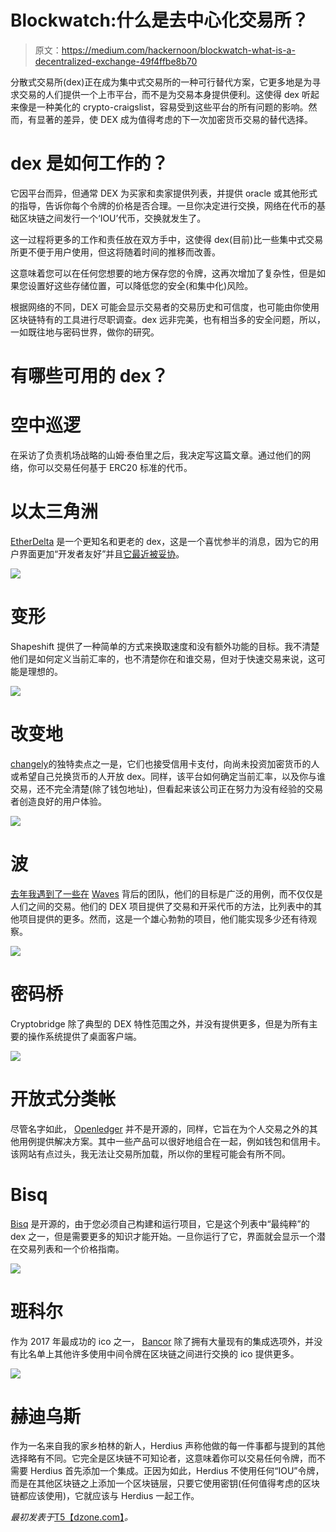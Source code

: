 # Blockwatch:什么是去中心化交易所？

> 原文：<https://medium.com/hackernoon/blockwatch-what-is-a-decentralized-exchange-49f4ffbe8b70>

分散式交易所(dex)正在成为集中式交易所的一种可行替代方案，它更多地是为寻求交易的人们提供一个上市平台，而不是为交易本身提供便利。这使得 dex 听起来像是一种美化的 crypto-craigslist，容易受到这些平台的所有问题的影响。然而，有显著的差异，使 DEX 成为值得考虑的下一次加密货币交易的替代选择。

# dex 是如何工作的？

它因平台而异，但通常 DEX 为买家和卖家提供列表，并提供 oracle 或其他形式的指导，告诉你每个令牌的价格是否合理。一旦你决定进行交换，网络在代币的基础区块链之间发行一个‘IOU’代币，交换就发生了。

这一过程将更多的工作和责任放在双方手中，这使得 dex(目前)比一些集中式交易所更不便于用户使用，但这将随着时间的推移而改善。

这意味着您可以在任何您想要的地方保存您的令牌，这再次增加了复杂性，但是如果您设置好这些存储位置，可以降低您的安全(和集中化)风险。

根据网络的不同，DEX 可能会显示交易者的交易历史和可信度，也可能由你使用区块链特有的工具进行尽职调查。dex 远非完美，也有相当多的安全问题，所以，一如既往地与密码世界，做你的研究。

# 有哪些可用的 dex？

# 空中巡逻

在采访了负责机场战略的山姆·泰伯里之后，我决定写这篇文章。通过他们的网络，你可以交易任何基于 ERC20 标准的代币。

# 以太三角洲

[EtherDelta](https://etherdelta.com/) 是一个更知名和更老的 dex，这是一个喜忧参半的消息，因为它的用户界面更加“开发者友好”并且[它最近被妥协](https://mashable.com/2017/12/21/etherdelta-hacked/#cgmD0R53nqq9)。

![](img/3acf4ee2a8bf170ed35148ed74407440.png)

# 变形

Shapeshift 提供了一种简单的方式来换取速度和没有额外功能的目标。我不清楚他们是如何定义当前汇率的，也不清楚你在和谁交易，但对于快速交易来说，这可能是理想的。

![](img/b9d5092f830fa20af955a342c3ff76d9.png)

# 改变地

[changely](https://changelly.com/)的独特卖点之一是，它们也接受信用卡支付，向尚未投资加密货币的人或希望自己兑换货币的人开放 dex。同样，该平台如何确定当前汇率，以及你与谁交易，还不完全清楚(除了钱包地址)，但看起来该公司正在努力为没有经验的交易者创造良好的用户体验。

![](img/bb269ca945b09e8bfe636c67ad16fb75.png)

# 波

[去年我遇到了一些在](https://dzone.com/articles/blockwatch-berlin-blockchain-day-panel) [Waves](https://wavesplatform.com/) 背后的团队，他们的目标是广泛的用例，而不仅仅是人们之间的交易。他们的 DEX 项目提供了交易和开采代币的方法，比列表中的其他项目提供的更多。然而，这是一个雄心勃勃的项目，他们能实现多少还有待观察。

![](img/bda6f64388cbc5f7fc1b78dfd3e84ba2.png)

# 密码桥

Cryptobridge 除了典型的 DEX 特性范围之外，并没有提供更多，但是为所有主要的操作系统提供了桌面客户端。

![](img/c3af879e1fd2f88f55b31f9d3854e0df.png)

# 开放式分类帐

尽管名字如此， [Openledger](https://openledger.info/) 并不是开源的，同样，它旨在为个人交易之外的其他用例提供解决方案。其中一些产品可以很好地组合在一起，例如钱包和信用卡。该网站有点过头，我无法让交易所加载，所以你的里程可能会有所不同。

# Bisq

[Bisq](https://bisq.network/) 是开源的，由于您必须自己构建和运行项目，它是这个列表中“最纯粹”的 dex 之一，但是需要更多的知识才能开始。一旦你运行了它，界面就会显示一个潜在交易列表和一个价格指南。

![](img/5de233e4e5300f03493ed548f32c6c8b.png)

# 班科尔

作为 2017 年最成功的 ico 之一， [Bancor](https://www.bancor.network/discover) 除了拥有大量现有的集成选项外，并没有比名单上其他许多使用中间令牌在区块链之间进行交换的 ico 提供更多。

![](img/50796229196656ae21f91b82b13d2d5c.png)

# 赫迪乌斯

作为一名来自我的家乡柏林的新人，Herdius 声称他做的每一件事都与提到的其他选择略有不同。它完全是区块链不可知论者，这意味着你可以交易任何令牌，而不需要 Herdius 首先添加一个集成。正因为如此，Herdius 不使用任何“IOU”令牌，而是在其他区块链之上添加一个区块链层，只要它使用密钥(任何值得考虑的区块链都应该使用)，它就应该与 Herdius 一起工作。

*最初发表于*[T5【dzone.com】](https://dzone.com/articles/blockwatch-what-is-a-decentralized-exchange)*。*
